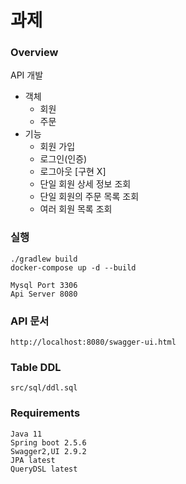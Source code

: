 # 과제

### Overview
API 개발
- 객체
  - 회원
  - 주문
- 기능
  - 회원 가입
  - 로그인(인증) 
  - 로그아웃 [구현 X]
  - 단일 회원 상세 정보 조회
  - 단일 회원의 주문 목록 조회
  - 여러 회원 목록 조회

### 실행
```
./gradlew build
docker-compose up -d --build

Mysql Port 3306
Api Server 8080
```

### API 문서
```
http://localhost:8080/swagger-ui.html
```

### Table DDL
```
src/sql/ddl.sql
```

### Requirements
```
Java 11
Spring boot 2.5.6
Swagger2,UI 2.9.2
JPA latest
QueryDSL latest
```